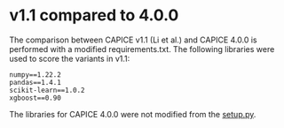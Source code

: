# v1.1 compared to 4.0.0

The comparison between CAPICE v1.1 (Li et al.) and CAPICE 4.0.0 is performed with a modified requirements.txt. The following libraries were used to score the variants in v1.1: 

```
numpy==1.22.2
pandas==1.4.1
scikit-learn==1.0.2
xgboost==0.90
```

The libraries for CAPICE 4.0.0 were not modified from the [setup.py](https://github.com/molgenis/capice/blob/v4.0.0/setup.py).
